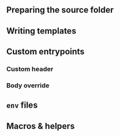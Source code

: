## Preparing the source folder

## Writing templates

## Custom entrypoints

### Custom header

### Body override

## `env` files

## Macros & helpers
